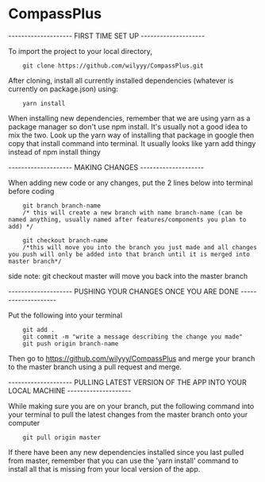 # CompassPlus

-------------------- FIRST TIME SET UP --------------------

To import the project to your local directory, 

		git clone https://github.com/wilyyy/CompassPlus.git

After cloning, install all currently installed dependencies (whatever is currently on package.json) using:

		yarn install

When installing new dependencies, remember that we are using yarn as a package manager so don't use npm install. 
It's usually not a good idea to mix the two.
Look up the yarn way of installing that package in google then copy that install command into terminal.
It usually looks like yarn add thingy instead of npm install thingy
		
		
-------------------- MAKING CHANGES --------------------

When adding new code or any changes, put the 2 lines below into terminal before coding

		git branch branch-name  
		/* this will create a new branch with name branch-name (can be named anything, usually named after features/components you plan to add) */

		git checkout branch-name
		/*this will move you into the branch you just made and all changes you push will only be added into that branch until it is merged into master branch*/

side note: git checkout master will move you back into the master branch


-------------------- PUSHING YOUR CHANGES ONCE YOU ARE DONE --------------------

Put the following into your terminal

		git add .
		git commit -m "write a message describing the change you made"
		git push origin branch-name
			
Then go to https://github.com/wilyyy/CompassPlus and merge your branch to the master branch using a pull request and merge.

-------------------- PULLING LATEST VERSION OF THE APP INTO YOUR LOCAL MACHINE --------------------

While making sure you are on your branch, put the following command into your terminal to pull the latest changes from the master branch onto your computer
		
		git pull origin master

If there have been any new dependencies installed since you last pulled from master, remember that you can use the 'yarn install' command to install all that is missing from your local version of the app.

